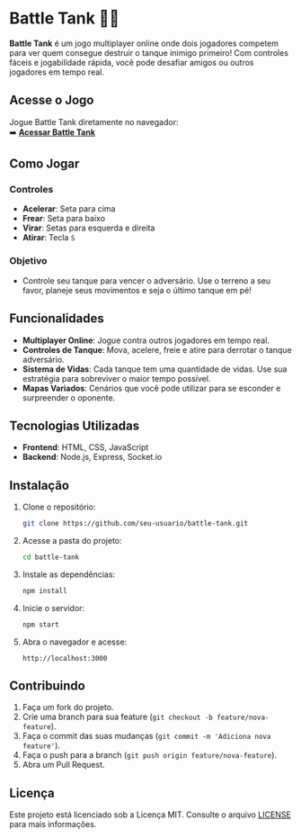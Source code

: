 # Battle Tank 🧨🚀

**Battle Tank** é um jogo multiplayer online onde dois jogadores competem para ver quem consegue destruir o tanque inimigo primeiro! Com controles fáceis e jogabilidade rápida, você pode desafiar amigos ou outros jogadores em tempo real.

## Acesse o Jogo

Jogue Battle Tank diretamente no navegador:  
➡️ **[Acessar Battle Tank](https://battle-tank.onrender.com)**

## Como Jogar

### Controles
- **Acelerar**: Seta para cima
- **Frear**: Seta para baixo
- **Virar**: Setas para esquerda e direita
- **Atirar**: Tecla `S`

### Objetivo
- Controle seu tanque para vencer o adversário. Use o terreno a seu favor, planeje seus movimentos e seja o último tanque em pé!

## Funcionalidades

- **Multiplayer Online**: Jogue contra outros jogadores em tempo real.
- **Controles de Tanque**: Mova, acelere, freie e atire para derrotar o tanque adversário.
- **Sistema de Vidas**: Cada tanque tem uma quantidade de vidas. Use sua estratégia para sobreviver o maior tempo possível.
- **Mapas Variados**: Cenários que você pode utilizar para se esconder e surpreender o oponente.

## Tecnologias Utilizadas

- **Frontend**: HTML, CSS, JavaScript
- **Backend**: Node.js, Express, Socket.io

## Instalação

1. Clone o repositório:
   ```bash
   git clone https://github.com/seu-usuario/battle-tank.git
   ```
2. Acesse a pasta do projeto:
   ```bash
   cd battle-tank
   ```
3. Instale as dependências:
   ```bash
   npm install
   ```
4. Inicie o servidor:
   ```bash
   npm start
   ```
5. Abra o navegador e acesse:
   ```
   http://localhost:3000
   ```

## Contribuindo

1. Faça um fork do projeto.
2. Crie uma branch para sua feature (`git checkout -b feature/nova-feature`).
3. Faça o commit das suas mudanças (`git commit -m 'Adiciona nova feature'`).
4. Faça o push para a branch (`git push origin feature/nova-feature`).
5. Abra um Pull Request.

## Licença

Este projeto está licenciado sob a Licença MIT. Consulte o arquivo [LICENSE](LICENSE) para mais informações.

